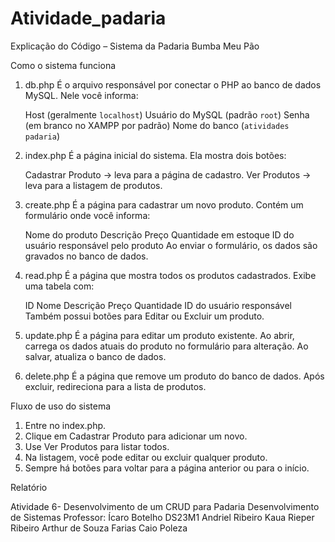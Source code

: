 # Atividade_padaria

Explicação do Código – Sistema da Padaria Bumba Meu Pão

Como o sistema funciona

1. db.php
   É o arquivo responsável por conectar o PHP ao banco de dados MySQL.
   Nele você informa:

    Host (geralmente `localhost`)
    Usuário do MySQL (padrão `root`)
    Senha (em branco no XAMPP por padrão)
    Nome do banco (`atividades padaria`)

2. index.php
   É a página inicial do sistema.
   Ela mostra dois botões:

   Cadastrar Produto → leva para a página de cadastro.
   Ver Produtos → leva para a listagem de produtos.

3. create.php
   É a página para cadastrar um novo produto.
   Contém um formulário onde você informa:

    Nome do produto
    Descrição
    Preço
    Quantidade em estoque
    ID do usuário responsável pelo produto
     Ao enviar o formulário, os dados são gravados no banco de dados.

4. read.php
   É a página que mostra todos os produtos cadastrados.
   Exibe uma tabela com:

    ID
    Nome
    Descrição
    Preço
    Quantidade
    ID do usuário responsável
     Também possui botões para Editar ou Excluir um produto.

5. update.php
   É a página para editar um produto existente.
   Ao abrir, carrega os dados atuais do produto no formulário para alteração.
   Ao salvar, atualiza o banco de dados.

6. delete.php
   É a página que remove um produto do banco de dados.
   Após excluir, redireciona para a lista de produtos.



 Fluxo de uso do sistema

1. Entre no index.php.
2. Clique em Cadastrar Produto para adicionar um novo.
3. Use Ver Produtos para listar todos.
4. Na listagem, você pode editar ou excluir qualquer produto.
5. Sempre há botões para voltar para a página anterior ou para o início.

Relatório

Atividade 6- Desenvolvimento de um CRUD para Padaria
Desenvolvimento de Sistemas 
Professor: Ícaro Botelho
DS23M1
Andriel Ribeiro
Kaua Rieper Ribeiro
Arthur de Souza Farias 
Caio Poleza 
